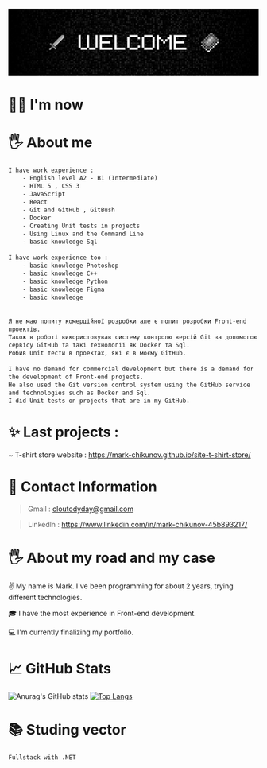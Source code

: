 ![Header](https://github.com/mark-chikunov/mark-chikunov/blob/main/assets/welcome1.jpg)

# 🙋‍♂️ I'm now
# 🖐️ About me
    I have work experience : 
        - English level A2 - B1 (Intermediate)
        - HTML 5 , CSS 3
        - JavaScript
        - React
        - Git and GitHub , GitBush
        - Docker
        - Creating Unit tests in projects
        - Using Linux and the Command Line
        - basic knowledge Sql

    I have work experience too :
        - basic knowledge Photoshop 
        - basic knowledge C++
        - basic knowledge Python
        - basic knowledge Figma 
        - basic knowledge 
    
    
    Я не маю попиту комерційної розробки але є попит розробки Front-end проектів. 
    Також в роботі використовував систему контролю версій Git за допомогою сервісу GitHub та такі технології як Docker та Sql. 
    Робив Unit тести в проектах, які є в моєму GitHub.
    
    I have no demand for commercial development but there is a demand for the development of Front-end projects.
    He also used the Git version control system using the GitHub service and technologies such as Docker and Sql.
    I did Unit tests on projects that are in my GitHub.
# ✨ Last projects :
~ T-shirt store website : https://mark-chikunov.github.io/site-t-shirt-store/
# 🤙 Contact Information
> Gmail : cloutodyday@gmail.com

> Linkedln : https://www.linkedin.com/in/mark-chikunov-45b893217/
# 🖐️ About my road and my case
✌️ My name is Mark. I've been programming for about 2 years, trying different technologies. 

🎓 I have the most experience in Front-end development.

💻 I'm currently finalizing my portfolio.
# 📈 GitHub Stats
![Anurag's GitHub stats](https://github-readme-stats.vercel.app/api?username=mark-chikunov&show_icons=true&theme=dark)
[![Top Langs](https://github-readme-stats.vercel.app/api/top-langs/?username=mark-chikunov&layout=compact&theme=dark)](https://github.com/anuraghazra/github-readme-stats)
# 📚 Studing vector
    Fullstack with .NET 
